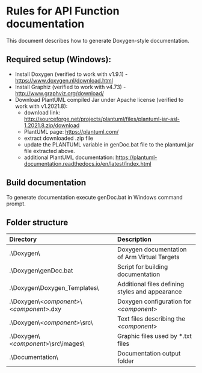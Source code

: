 # Rules for API Function documentation
This document describes how to generate Doxygen-style documentation.

## Required setup (Windows):

- Install Doxygen (verified to work with v1.9.1) - https://www.doxygen.nl/download.html
- Install Graphiz (verified to work with v4.73) - http://www.graphviz.org/download/
- Download PlantUML compiled Jar under Apache license (verified to work with v1.2021.8):
  - download link:  http://sourceforge.net/projects/plantuml/files/plantuml-jar-asl-1.2021.8.zip/download
  - PlantUML page: https://plantuml.com/
  - extract downloaded .zip file
  - update the PLANTUML variable in genDoc.bat file to the plantuml.jar file extracted above.
  - additional PlantUML documentation: https://plantuml-documentation.readthedocs.io/en/latest/index.html

## Build documentation
To generate documentation execute genDoc.bat in Windows command prompt.

## Folder structure

Directory      | Description
:--------------|:--------------------------------------------------
.\Doxygen\                        | Doxygen documentation of Arm Virtual Targets
.\Doxygen\genDoc.bat              | Script for building documentation
.\Doxygen\Doxygen_Templates\      | Additional files defining styles and appearance
.\Doxygen\\&lt;<i>component</i>&gt;\\&lt;<i>component&gt;</i>.dxy | Doxygen configuration for <i>&lt;component</i>&gt;
.\Doxygen\\&lt;<i>component</i>&gt;\\src\        | Text files describing the <i>&lt;component</i>&gt;
.\Doxygen\\&lt;<i>component</i>&gt;\\src\images\ | Graphic files used by *.txt files
.\Documentation\                  | Documentation output folder
